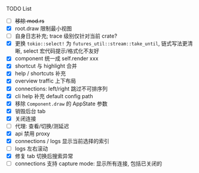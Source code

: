 TODO List

- [ ] ~~移除 mod.rs~~
- [x] root.draw 限制最小视图
- [ ] 自身日志补充; trace 级别仅针对当前 crate?
- [x] 更换 `tokio::select!` 为 `futures_util::stream::take_until`, 链式写法更清晰, select 宏代码提示/格式化不友好
- [x] component 统一成 self.render xxx
- [x] shortcut 与 highlight 合并
- [x] help / shortcuts 补充
- [x] overview traffic 上下布局
- [x] connections: left/right 跳过不可排序列
- [x] cli help 补充 default config path
- [x] 移除 `Component.draw` 的 AppState 参数
- [x] 销毁后台 tab
- [x] 关闭连接
- [ ] 代理: 查看/切换/测延迟
- [x] api 禁用 proxy
- [x] connections / logs 显示当前选择的索引
- [ ] logs 左右滚动
- [x] 修复 tab 切换后搜索异常
- [ ] connections 支持 capture mode: 显示所有连接, 包括已关闭的
